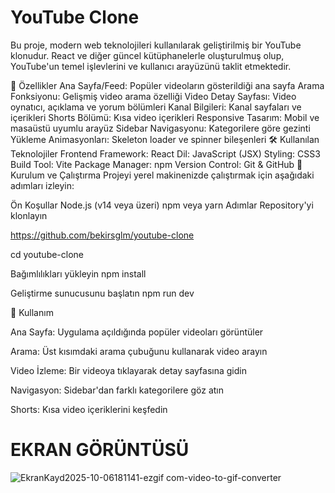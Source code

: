 # YouTube Clone
Bu proje, modern web teknolojileri kullanılarak geliştirilmiş bir YouTube klonudur. React ve diğer güncel kütüphanelerle oluşturulmuş olup, YouTube'un temel işlevlerini ve kullanıcı arayüzünü taklit etmektedir.

🚀 Özellikler
Ana Sayfa/Feed: Popüler videoların gösterildiği ana sayfa
Arama Fonksiyonu: Gelişmiş video arama özelliği
Video Detay Sayfası: Video oynatıcı, açıklama ve yorum bölümleri
Kanal Bilgileri: Kanal sayfaları ve içerikleri
Shorts Bölümü: Kısa video içerikleri
Responsive Tasarım: Mobil ve masaüstü uyumlu arayüz
Sidebar Navigasyonu: Kategorilere göre gezinti
Yükleme Animasyonları: Skeleton loader ve spinner bileşenleri
🛠️ Kullanılan Teknolojiler
Frontend Framework: React
Dil: JavaScript (JSX)
Styling: CSS3
Build Tool: Vite
Package Manager: npm
Version Control: Git & GitHub
🚀 Kurulum ve Çalıştırma
Projeyi yerel makinenizde çalıştırmak için aşağıdaki adımları izleyin:

Ön Koşullar
Node.js (v14 veya üzeri)
npm veya yarn
Adımlar
Repository'yi klonlayın

https://github.com/bekirsglm/youtube-clone

cd youtube-clone

Bağımlılıkları yükleyin npm install

Geliştirme sunucusunu başlatın npm run dev

🌟 Kullanım

Ana Sayfa: Uygulama açıldığında popüler videoları görüntüler

Arama: Üst kısımdaki arama çubuğunu kullanarak video arayın

Video İzleme: Bir videoya tıklayarak detay sayfasına gidin

Navigasyon: Sidebar'dan farklı kategorilere göz atın

Shorts: Kısa video içeriklerini keşfedin

# EKRAN GÖRÜNTÜSÜ

![EkranKayd2025-10-06181141-ezgif com-video-to-gif-converter](https://github.com/user-attachments/assets/ebbd737a-76a3-4505-9db3-a126df956603)

